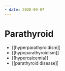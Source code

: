 ```yaml
---
- date: 2020-09-07
---
```


# Parathyroid

- [[hyperparathyroidism]]
- [[hypoparathyroidism]]
- [[hypercalcemia]]
- [[parathyroid disease]]
